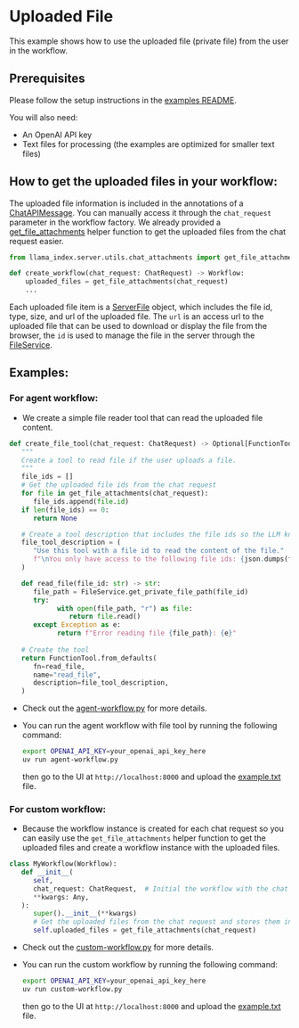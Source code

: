 # Uploaded File

This example shows how to use the uploaded file (private file) from the user in the workflow.

## Prerequisites

Please follow the setup instructions in the [examples README](../README.md).

You will also need:
- An OpenAI API key
- Text files for processing (the examples are optimized for smaller text files)

## How to get the uploaded files in your workflow:

The uploaded file information is included in the annotations of a [ChatAPIMessage](../../llama_index/server/models/chat.py#66). You can manually access it through the `chat_request` parameter in the workflow factory. We already provided a [get_file_attachments](../../llama_index/server/utils/chat_attachments.py) helper function to get the uploaded files from the chat request easier.

```python
from llama_index.server.utils.chat_attachments import get_file_attachments

def create_workflow(chat_request: ChatRequest) -> Workflow:
    uploaded_files = get_file_attachments(chat_request)
    ...
```

Each uploaded file item is a [ServerFile](../../llama_index/server/models/chat.py#9) object, which includes the file id, type, size, and url of the uploaded file. The `url` is an access url to the uploaded file that can be used to download or display the file from the browser, the `id` is used to manage the file in the server through the [FileService](../../llama_index/server/services/file.py).


## Examples:

### For agent workflow:
   - We create a simple file reader tool that can read the uploaded file content.

   ```python
   def create_file_tool(chat_request: ChatRequest) -> Optional[FunctionTool]:
      """
      Create a tool to read file if the user uploads a file.
      """
      file_ids = []
      # Get the uploaded file ids from the chat request
      for file in get_file_attachments(chat_request):
         file_ids.append(file.id)
      if len(file_ids) == 0:
         return None

      # Create a tool description that includes the file ids so the LLM knows which file it can access
      file_tool_description = (
         "Use this tool with a file id to read the content of the file."
         f"\nYou only have access to the following file ids: {json.dumps(file_ids)}"
      )

      def read_file(file_id: str) -> str:
         file_path = FileService.get_private_file_path(file_id)
         try:
               with open(file_path, "r") as file:
                  return file.read()
         except Exception as e:
               return f"Error reading file {file_path}: {e}"
      
      # Create the tool
      return FunctionTool.from_defaults(
         fn=read_file,
         name="read_file",
         description=file_tool_description,
      )
   ```
   - Check out the [agent-workflow.py](agent-workflow.py) for more details.

   - You can run the agent workflow with file tool by running the following command:
     ```bash
     export OPENAI_API_KEY=your_openai_api_key_here
     uv run agent-workflow.py
     ```
     then go to the UI at `http://localhost:8000` and upload the [example.txt](example.txt) file.

### For custom workflow:
   - Because the workflow instance is created for each chat request so you can easily use the `get_file_attachments` helper function to get the uploaded files and create a workflow instance with the uploaded files.

   ```python
   class MyWorkflow(Workflow):
      def __init__(
         self,
         chat_request: ChatRequest,  # Initial the workflow with the chat request
         **kwargs: Any,
      ):
         super().__init__(**kwargs)
         # Get the uploaded files from the chat request and stores them in the workflow instance for accessing later
         self.uploaded_files = get_file_attachments(chat_request)
   ```
   - Check out the [custom-workflow.py](custom-workflow.py) for more details.

   - You can run the custom workflow by running the following command:
     ```bash
     export OPENAI_API_KEY=your_openai_api_key_here
     uv run custom-workflow.py
     ```
     then go to the UI at `http://localhost:8000` and upload the [example.txt](example.txt) file.